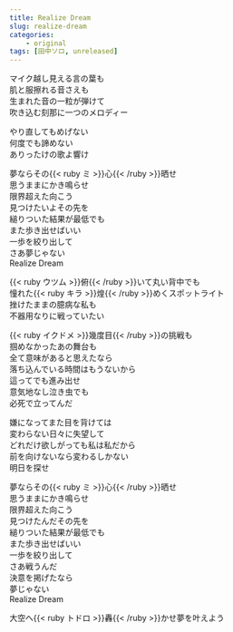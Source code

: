 ```yaml
---
title: Realize Dream
slug: realize-dream
categories:
    - original
tags: [田中ソロ, unreleased]
---
```


マイク越し見える言の葉も  
肌と服擦れる音さえも  
生まれた音の一粒が弾けて  
吹き込む刻那に一つのメロディー  

やり直してもめげない  
何度でも諦めない  
ありったけの歌よ響け  

夢ならその{{< ruby ミ >}}心{{< /ruby >}}晒せ  
思うままにかき鳴らせ  
限界超えた向こう  
見つけたいよその先を  
縋りついた結果が最低でも  
また歩き出せばいい  
一歩を絞り出して  
さあ夢じゃない  
Realize Dream  

{{< ruby ウツム >}}俯{{< /ruby >}}いて丸い背中でも  
憧れた{{< ruby キラ >}}煌{{< /ruby >}}めくスポットライト  
挫けたままの臆病な私も  
不器用なりに戦っていたい  

{{< ruby イクドメ >}}幾度目{{< /ruby >}}の挑戦も  
掴めなかったあの舞台も  
全て意味があると思えたなら  
落ち込んでいる時間はもうないから  
這ってでも進み出せ  
意気地なし泣き虫でも  
必死で立ってんだ  

嫌になってまた目を背けては  
変わらない日々に失望して  
どれだけ欲しがっても私は私だから  
前を向けないなら変わるしかない  
明日を探せ  

夢ならその{{< ruby ミ >}}心{{< /ruby >}}晒せ  
思うままにかき鳴らせ  
限界超えた向こう  
見つけたんだその先を  
縋りついた結果が最低でも  
また歩き出せばいい  
一歩を絞り出して  
さあ戦うんだ  
決意を掲げたなら  
夢じゃない  
Realize Dream  

大空へ{{< ruby トドロ >}}轟{{< /ruby >}}かせ夢を叶えよう  
